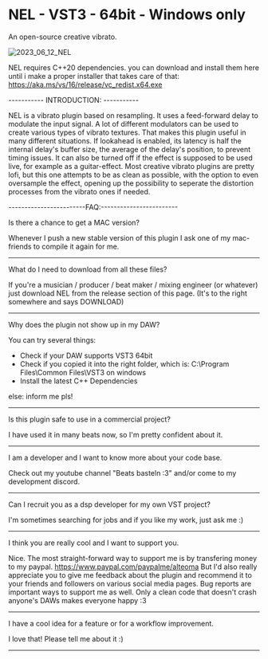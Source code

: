 # NEL - VST3 - 64bit - Windows only
An open-source creative vibrato.

![2023_06_12_NEL](https://github.com/Mrugalla/NEL-19/assets/54960398/a2f9e52b-6c93-4413-b9db-1be1e5f34eb1)

NEL requires C++20 dependencies. you can download and install them here until i make a proper installer that takes care of that:
https://aka.ms/vs/16/release/vc_redist.x64.exe

----------- INTRODUCTION: -----------

NEL is a vibrato plugin based on resampling. It uses a feed-forward delay to modulate the input signal. A lot of different modulators can be used to create various types of vibrato textures. That makes this plugin useful in many different situations. If lookahead is enabled, its latency is half the internal delay's buffer size, the average of the delay's position, to prevent timing issues. It can also be turned off if the effect is supposed to be used live, for example as a guitar-effect. Most creative vibrato plugins are pretty lofi, but this one attempts to be as clean as possible, with the option to even oversample the effect, opening up the possibility to seperate the distortion processes from the vibrato ones if needed.

------------------------FAQ:------------------------

Is there a chance to get a MAC version?

Whenever I push a new stable version of this plugin I ask one of my mac-friends to compile it again for me.

---

What do I need to download from all these files?

If you're a musician / producer / beat maker / mixing engineer (or whatever)
just download NEL from the release section of this page.
(It's to the right somewhere and says DOWNLOAD)

---

Why does the plugin not show up in my DAW?

You can try several things:
- Check if your DAW supports VST3 64bit
- Check if you copied it into the right folder, which is: C:\Program Files\Common Files\VST3 on windows
- Install the latest C++ Dependencies

else: inform me pls!

---

Is this plugin safe to use in a commercial project?

I have used it in many beats now, so I'm pretty confident about it.

---

I am a developer and I want to know more about your code base.

Check out my youtube channel "Beats basteln :3" and/or come to my development discord.

---

Can I recruit you as a dsp developer for my own VST project?

I'm sometimes searching for jobs and if you like my work, just ask me :)

---

I think you are really cool and I want to support you.

Nice. The most straight-forward way to support me is by transfering money to my paypal. https://www.paypal.com/paypalme/alteoma
But I'd also really appreciate you to give me feedback about the plugin and recommend it to your friends and followers on various social media pages.
Bug reports are important ways to support me as well.
Only a clean code that doesn't crash anyone's DAWs makes everyone happy :3

---

I have a cool idea for a feature or for a workflow improvement.

I love that! Please tell me about it :)

-----------------------------------------------
